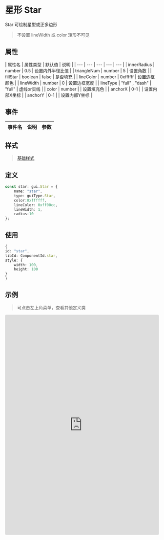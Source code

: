 # 星形 Star

Star 可绘制星型或正多边形

> 不设置 lineWidth 或 color 矩形不可见

## 属性

| 属性名 | 属性类型 | 默认值 | 说明 |
| --- | --- | --- | --- | --- |
| innerRadius | number | 0.5 | 设置内外半径比值 |
| triangleNum | number | 5 | 设置角数 |
| fillStar | boolean | false | 是否填充 |
| lineColor | number | 0xffffff | 设置边框颜色 |
| lineWidth | number | 0 | 设置边框宽度 |
| lineType | "full" , "dash" | "full" | 虚线or实线 |
| color | number | | 设置填充色 |
| anchorX | 0-1 |  | 设置内部X坐标 |
| anchorY | 0-1 |  | 设置内部Y坐标 |

## 事件

| 事件名  | 说明 | 参数 |
| --- | --- | --- |

## 样式

> [基础样式](/handbook/style.html#样式)

## 定义
``` typescript
const star: gui.Star = {
    name: "star",
    type: guiType.Star,
    color:0xffffff,
    lineColor: 0xff00cc,
    lineWidth: 1,
    radius:10
};
```

## 使用
``` typescript
{
id: "star",
libId: ComponentId.star,
style: {
    width: 100,
    height: 100
}
}
```

## 示例

> 可点击左上角菜单，查看其他定义类

<iframe
     src="https://codesandbox.io/embed/star-sk5wu?fontsize=14&hidenavigation=1&module=%2Fsrc%2Fcomponents.ts&theme=dark"
     style="width:100%; height:720px; border:0; border-radius: 4px; overflow:hidden;"
     title="star"
     allow="accelerometer; ambient-light-sensor; camera; encrypted-media; geolocation; gyroscope; hid; microphone; midi; payment; usb; vr; xr-spatial-tracking"
     sandbox="allow-forms allow-modals allow-popups allow-presentation allow-same-origin allow-scripts"
   ></iframe>